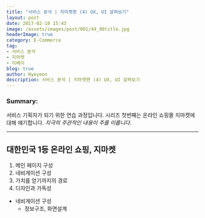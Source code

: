 ```yaml
---
title: "서비스 분석 | 지마켓편 (4) UX, UI 살펴보기"
layout: post
date: 2017-02-10 15:43
image: /assets/images/post/001/44_00title.jpg
headerImage: true
category: E-Commerce
tag:
- 서비스 분석
- 지마켓
- 이베이
blog: true
author: Hyeyeon
description: 서비스 분석 | 지마켓편 (4) UX, UI 살펴보기
---
```


### Summary:

서비스 기획자가 되기 위한 연습 과정입니다. 시리즈 첫번째는 온라인 쇼핑몰 지마켓에 대해 얘기합니다.
*지극히 주관적인 내용이 주를 이룹니다.*

---

## 대한민국 1등 온라인 쇼핑, 지마켓

  1. 메인 페이지 구성
  2. 네비게이션 구성
  3. 가치를 얻기까지의 경로
  4. 디자인과 가독성

  * 네비게이션 구성
    * 정보구조, 화면설계
